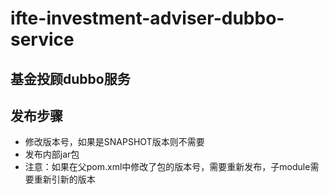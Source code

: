 # ifte-investment-adviser-dubbo-service

## 基金投顾dubbo服务

## 发布步骤
- 修改版本号，如果是SNAPSHOT版本则不需要
- 发布内部jar包
- 注意：如果在父pom.xml中修改了包的版本号，需要重新发布，子module需要重新引新的版本

